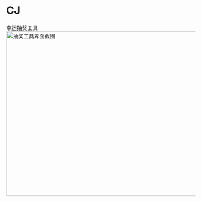 # CJ
幸运抽奖工具
<img width="515" height="438" alt="抽奖工具界面截图" src="https://github.com/user-attachments/assets/666e7ae6-b937-4ca2-a106-af4eacd4b8bb" />
